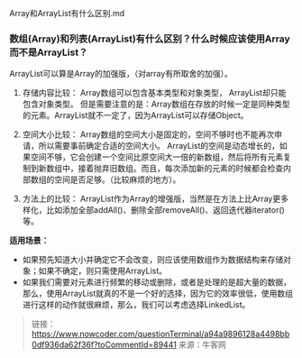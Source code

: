Array和ArrayList有什么区别.md

### 数组(Array)和列表(ArrayList)有什么区别？什么时候应该使用Array而不是ArrayList？

ArrayList可以算是Array的加强版，（对array有所取舍的加强）。
1. 存储内容比较：
Array数组可以包含基本类型和对象类型，
ArrayList却只能包含对象类型。
但是需要注意的是：Array数组在存放的时候一定是同种类型的元素。ArrayList就不一定了，因为ArrayList可以存储Object。


2. 空间大小比较：
Array数组的空间大小是固定的，空间不够时也不能再次申请，所以需要事前确定合适的空间大小。
ArrayList的空间是动态增长的，如果空间不够，它会创建一个空间比原空间大一倍的新数组，然后将所有元素复制到新数组中，接着抛弃旧数组。而且，每次添加新的元素的时候都会检查内部数组的空间是否足够。（比较麻烦的地方）。

3. 方法上的比较：
ArrayList作为Array的增强版，当然是在方法上比Array更多样化，比如添加全部addAll()、删除全部removeAll()、返回迭代器iterator()等。

**适用场景：**
- 如果预先知道大小并确定它不会改变，则应该使用数组作为数据结构来存储对象；如果不确定，则只需使用ArrayList。
- 如果我们需要对元素进行频繁的移动或删除，或者是处理的是超大量的数据，那么，使用ArrayList就真的不是一个好的选择，因为它的效率很低，使用数组进行这样的动作就很麻烦，那么，我们可以考虑选择LinkedList。

>链接：https://www.nowcoder.com/questionTerminal/a94a9896128a4498bb0df936da62f36f?toCommentId=89441
来源：牛客网